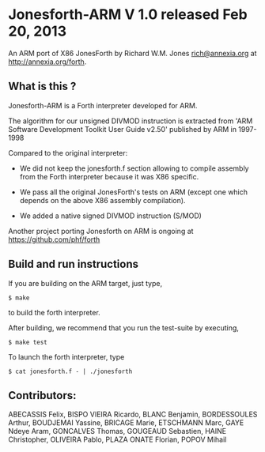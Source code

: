 # Jonesforth-ARM V 1.0 released Feb 20, 2013

An ARM port of X86 JonesForth by Richard W.M. Jones <rich@annexia.org>
at <http://annexia.org/forth>.

## What is this ?

Jonesforth-ARM is a Forth interpreter developed for ARM.

The algorithm for our unsigned DIVMOD instruction is extracted from 'ARM
Software Development Toolkit User Guide v2.50' published by ARM in 1997-1998

Compared to the original interpreter:

 * We did not keep the jonesforth.f section allowing to compile assembly from
   the Forth interpreter because it was X86 specific.

 * We pass all the original JonesForth's tests on ARM (except one which
   depends on the above X86 assembly compilation).

 * We added a native signed DIVMOD instruction (S/MOD)

Another project porting Jonesforth on ARM is ongoing at
https://github.com/phf/forth

## Build and run instructions

If you are building on the ARM target, just type,

	$ make

to build the forth interpreter.

After building, we recommend that you run the test-suite by executing,

	$ make test

To launch the forth interpreter, type

	$ cat jonesforth.f - | ./jonesforth

## Contributors:

ABECASSIS Felix, BISPO VIEIRA Ricardo, BLANC Benjamin, BORDESSOULES Arthur,
BOUDJEMAI Yassine, BRICAGE Marie, ETSCHMANN Marc, GAYE Ndeye Aram,
GONCALVES Thomas, GOUGEAUD Sebastien, HAINE Christopher, OLIVEIRA Pablo,
PLAZA ONATE Florian, POPOV Mihail
